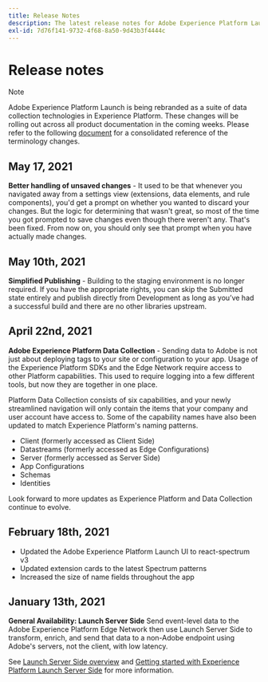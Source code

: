 ```yaml
---
title: Release Notes
description: The latest release notes for Adobe Experience Platform Launch.
exl-id: 7d76f141-9732-4f68-8a50-9d43b3f4444c
---
```

# Release notes

>[!NOTE]
>
>Adobe Experience Platform Launch is being rebranded as a suite of data collection technologies in Experience Platform. These changes will be rolling out across all product documentation in the coming weeks. Please refer to the following [document](../launch-term-updates.md) for a consolidated reference of the terminology changes.

## May 17, 2021

**Better handling of unsaved changes** - It used to be that whenever you navigated away from a settings view (extensions, data elements, and rule components), you'd get a prompt on whether you wanted to discard your changes. But the logic for determining that wasn't great, so most of the time you got prompted to save changes even though there weren't any.  That's been fixed.  From now on, you should only see that prompt when you have actually made changes.

## May 10th, 2021

**Simplified Publishing** - Building to the staging environment is no longer required.  If you have the appropriate rights, you can skip the Submitted state entirely and publish directly from Development as long as you’ve had a successful build and there are no other libraries upstream.

## April 22nd, 2021

**Adobe Experience Platform Data Collection** - Sending data to Adobe is not just about deploying tags to your site or configuration to your app.  Usage of the Experience Platform SDKs and the Edge Network require access to other Platform capabilities.  This used to require logging into a few different tools, but now they are together in one place.

Platform Data Collection consists of six capabilities, and your newly streamlined navigation will only contain the items that your company and user account have access to.  Some of the capability names have also been updated to match Experience Platform's naming patterns.

* Client (formerly accessed as Client Side)
* Datastreams (formerly accessed as Edge Configurations)
* Server (formerly accessed as Server Side)
* App Configurations
* Schemas
* Identities

Look forward to more updates as Experience Platform and Data Collection continue to evolve.

## February 18th, 2021

* Updated the Adobe Experience Platform Launch UI to react-spectrum v3
* Updated extension cards to the latest Spectrum patterns
* Increased the size of name fields throughout the app

## January 13th, 2021

**General Availability: Launch Server Side** Send event-level data to the Adobe Experience Platform Edge Network then use Launch Server Side to transform, enrich, and send that data to a non-Adobe endpoint using Adobe's servers, not the client, with low latency.

See [Launch Server Side overview](https://experienceleague.adobe.com/docs/launch/using/server-side-info/server-side-overview.html?lang=en#server-side-info) and [Getting started with Experience Platform Launch Server Side](https://experienceleague.adobe.com/docs/launch/using/server-side-info/server-side-getting-started.html?lang=en#server-side-info) for more information.
